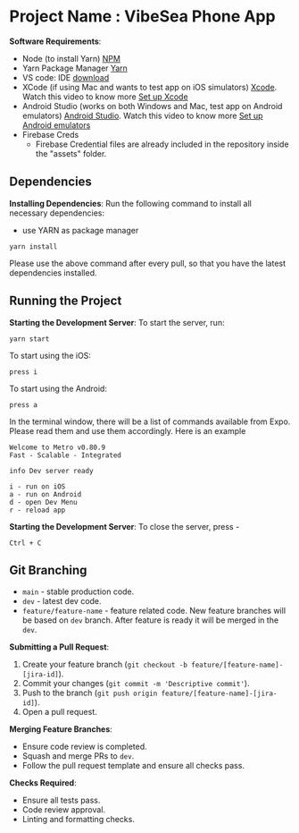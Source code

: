 # Project Name : VibeSea Phone App

**Software Requirements**:

- Node (to install Yarn) [NPM](https://nodejs.org/en/download/prebuilt-installer)
- Yarn Package Manager [Yarn](https://classic.yarnpkg.com/en/docs/install#mac-stable)
- VS code: IDE [download](https://code.visualstudio.com/download)
- XCode (if using Mac and wants to test app on iOS simulators) [Xcode](https://developer.apple.com/xcode/resources/). Watch this video to know more [Set up Xcode](https://youtu.be/5DbMomHr5ys?si=zN34K3-zMNoy050c)
- Android Studio (works on both Windows and Mac, test app on Android emulators) [Android Studio](https://developer.android.com/studio). Watch this video to know more [Set up Android emulators](https://youtu.be/GhuiNcOEv1A?si=Z9E2W6dX9NXDwN2d)
- Firebase Creds
  - Firebase Credential files are already included in the repository inside the "assets" folder.

## Dependencies

**Installing Dependencies**:
Run the following command to install all necessary dependencies:

- use YARN as package manager

```
yarn install
```

Please use the above command after every pull, so that you have the latest dependencies installed.

## Running the Project

**Starting the Development Server**:
To start the server, run:

```
yarn start
```

To start using the iOS:

```
press i
```

To start using the Android:

```
press a
```

In the terminal window, there will be a list of commands available from Expo.
Please read them and use them accordingly.
Here is an example

```
Welcome to Metro v0.80.9
Fast - Scalable - Integrated

info Dev server ready

i - run on iOS
a - run on Android
d - open Dev Menu
r - reload app
```

**Starting the Development Server**:
To close the server, press -

```
Ctrl + C
```

## Git Branching

- `main` - stable production code.
- `dev` - latest dev code.
- `feature/feature-name` - feature related code. New feature branches will be based on `dev` branch. After feature is ready it will be merged in the `dev`.

**Submitting a Pull Request**:

1. Create your feature branch (`git checkout -b feature/[feature-name]-[jira-id]`).
2. Commit your changes (`git commit -m 'Descriptive commit'`).
3. Push to the branch (`git push origin feature/[feature-name]-[jira-id]`).
4. Open a pull request.

**Merging Feature Branches**:

- Ensure code review is completed.
- Squash and merge PRs to `dev`.
- Follow the pull request template and ensure all checks pass.

**Checks Required**:

- Ensure all tests pass.
- Code review approval.
- Linting and formatting checks.
